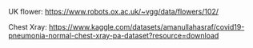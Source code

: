 UK flower: https://www.robots.ox.ac.uk/~vgg/data/flowers/102/

Chest Xray: https://www.kaggle.com/datasets/amanullahasraf/covid19-pneumonia-normal-chest-xray-pa-dataset?resource=download
